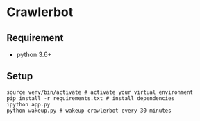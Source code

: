 # Crawlerbot
## Requirement

- python 3.6+

## Setup

```
source venv/bin/activate # activate your virtual environment
pip install -r requirements.txt # install dependencies
ipython app.py
python wakeup.py # wakeup crawlerbot every 30 minutes
```
